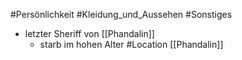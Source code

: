 #Persönlichkeit 
#Kleidung_und_Aussehen 
#Sonstiges 
- letzter Sheriff von [[Phandalin]]
	- starb im hohen Alter
#Location 
[[Phandalin]]

